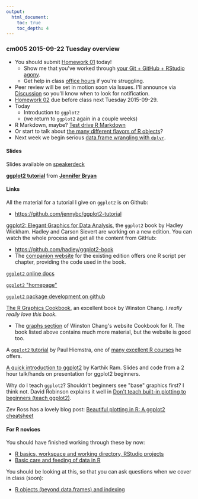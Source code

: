 ```yaml
---
output:
  html_document:
    toc: true
    toc_depth: 4
---
```


### cm005 2015-09-22 Tuesday overview

  * You should submit [Homework 01](hw01_edit-README.html) today!
    - Show me that you've worked through [your Git + GitHub + RStudio agony](git00_index.html).
    - Get help in class [office hours](https://github.com/STAT545-UBC/Discussion/issues/85) if you're struggling.
  * Peer review will be set in motion soon via Issues. I'll announce via [Discussion](https://github.com/STAT545-UBC/Discussion/issues) so you'll know when to look for notification.
  * [Homework 02](hw02_explore-gapminder-use-rmarkdown.html) due before class next Tuesday 2015-09-29.
  * Today
    - Introduction to `ggplot2`
    - (we return to `ggplot2` again in a couple weeks)
  * R Markdown, maybe? [Test drive R Markdown](block007_first-use-rmarkdown.html)
  * Or start to talk about [the many different flavors of R objects](block004_basic-r-objects.html)?
  * Next week we begin serious [data.frame wrangling with `dplyr`](block009_dplyr-intro.html).
    
#### Slides

Slides available on [speakerdeck](https://speakerdeck.com/jennybc/ggplot2-tutorial)

<script async class="speakerdeck-embed" data-id="f5ebca79660c4c3eb05b5bfbe1018545" data-ratio="1.33333333333333" src="//speakerdeck.com/assets/embed.js"></script> <div style="margin-bottom:5px"> <strong> <a href="https://speakerdeck.com/jennybc/ggplot2-tutorial" title="ggplot2 tutorial" target="_blank">ggplot2 tutorial</a> </strong> from <strong><a href="https://speakerdeck.com/jennybc" target="_blank">Jennifer Bryan</a></strong> </div>

#### Links

All the material for a tutorial I give on `ggplot2` is on Github:

  * <https://github.com/jennybc/ggplot2-tutorial>
  
[ggplot2: Elegant Graphics for Data Analysis](http://www.amazon.com/dp/0387981403/ref=cm_sw_su_dp?tag=ggplot2-20), the `ggplot2` book by Hadley Wickham. Hadley and Carson Sievert are working on a new edition. You can watch the whole process and get all the content from GitHub:
  
 * <https://github.com/hadley/ggplot2-book>
 * The [companion website](http://ggplot2.org/book/) for the existing edition offers one R script per chapter, providing the code used in the book.

[`ggplot2` online docs](http://docs.ggplot2.org/current/)

[`ggplot2` "homepage"](http://ggplot2.org)

[`ggplot2` package development on github](https://github.com/hadley/ggplot2) 

[The R Graphics Cookbook](http://shop.oreilly.com/product/0636920023135.do), an excellent book by Winston Chang. *I really really love this book.*

- The [graphs section](http://www.cookbook-r.com/Graphs/) of Winston Chang's website Cookbook for R. The book listed above contains much more material, but the website is good too.

A [`ggplot2` tutorial](http://stcorp.nl/R_course/tutorial_ggplot2.html) by Paul Hiemstra, one of [many excellent R courses](http://stcorp.nl/R_course/) he offers.

[A quick introduction to ggplot2](http://inundata.org/2013/04/10/a-quick-introduction-to-ggplot2/) by Karthik Ram. Slides and code from a 2 hour talk/hands on presentation for ggplot2 beginners.

Why do I teach `ggplot2`? Shouldn't beginners see "base" graphics first? I think not. David Robinson explains it well in [Don't teach built-in plotting to beginners (teach ggplot2)](http://varianceexplained.org/r/teach_ggplot2_to_beginners/).

Zev Ross has a lovely blog post: [Beautiful plotting in R: A ggplot2 cheatsheet](http://zevross.com/blog/2014/08/04/beautiful-plotting-in-r-a-ggplot2-cheatsheet-3/)

#### For R novices

You should have finished working through these by now:

  * [R basics, workspace and working directory, RStudio projects](block002_hello-r-workspace-wd-project.html)
  * [Basic care and feeding of data in R](block006_care-feeding-data.html)

You should be looking at this, so that you can ask questions when we cover in class (soon):

  * [R objects (beyond data.frames) and indexing](block004_basic-r-objects.html)

